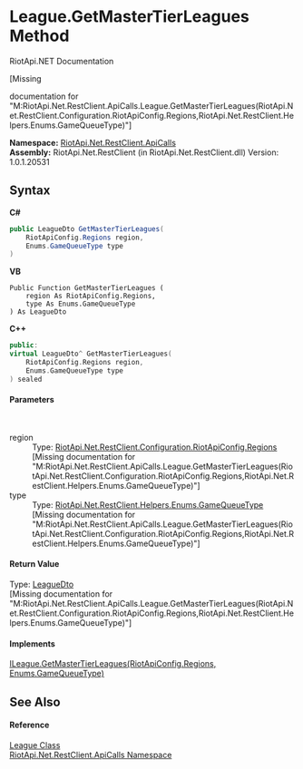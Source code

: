 # League.GetMasterTierLeagues Method 
RiotApi.NET Documentation 

\[Missing <summary> documentation for "M:RiotApi.Net.RestClient.ApiCalls.League.GetMasterTierLeagues(RiotApi.Net.RestClient.Configuration.RiotApiConfig.Regions,RiotApi.Net.RestClient.Helpers.Enums.GameQueueType)"\]

**Namespace:**&nbsp;<a href="ce503962-9d76-4097-585e-86aa8997f5c3">RiotApi.Net.RestClient.ApiCalls</a><br />**Assembly:**&nbsp;RiotApi.Net.RestClient (in RiotApi.Net.RestClient.dll) Version: 1.0.1.20531

## Syntax

**C#**<br />
``` C#
public LeagueDto GetMasterTierLeagues(
	RiotApiConfig.Regions region,
	Enums.GameQueueType type
)
```

**VB**<br />
``` VB
Public Function GetMasterTierLeagues ( 
	region As RiotApiConfig.Regions,
	type As Enums.GameQueueType
) As LeagueDto
```

**C++**<br />
``` C++
public:
virtual LeagueDto^ GetMasterTierLeagues(
	RiotApiConfig.Regions region, 
	Enums.GameQueueType type
) sealed
```


#### Parameters
&nbsp;<dl><dt>region</dt><dd>Type: <a href="4d977124-7072-aed6-d4c3-44de17e37ee2">RiotApi.Net.RestClient.Configuration.RiotApiConfig.Regions</a><br />\[Missing <param name="region"/> documentation for "M:RiotApi.Net.RestClient.ApiCalls.League.GetMasterTierLeagues(RiotApi.Net.RestClient.Configuration.RiotApiConfig.Regions,RiotApi.Net.RestClient.Helpers.Enums.GameQueueType)"\]</dd><dt>type</dt><dd>Type: <a href="8ad11b8f-a874-464c-1c07-9ce27b562c11">RiotApi.Net.RestClient.Helpers.Enums.GameQueueType</a><br />\[Missing <param name="type"/> documentation for "M:RiotApi.Net.RestClient.ApiCalls.League.GetMasterTierLeagues(RiotApi.Net.RestClient.Configuration.RiotApiConfig.Regions,RiotApi.Net.RestClient.Helpers.Enums.GameQueueType)"\]</dd></dl>

#### Return Value
Type: <a href="80ad95ef-2195-5efa-0497-14d42aa093ee">LeagueDto</a><br />\[Missing <returns> documentation for "M:RiotApi.Net.RestClient.ApiCalls.League.GetMasterTierLeagues(RiotApi.Net.RestClient.Configuration.RiotApiConfig.Regions,RiotApi.Net.RestClient.Helpers.Enums.GameQueueType)"\]

#### Implements
<a href="8e37dbe9-9656-6a05-ae49-e4f79de14720">ILeague.GetMasterTierLeagues(RiotApiConfig.Regions, Enums.GameQueueType)</a><br />

## See Also


#### Reference
<a href="1791eaf8-1966-7c68-d613-842281663af6">League Class</a><br /><a href="ce503962-9d76-4097-585e-86aa8997f5c3">RiotApi.Net.RestClient.ApiCalls Namespace</a><br />